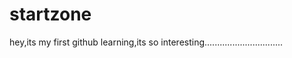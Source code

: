 startzone
=========

hey,its my first github learning,its so interesting...............................
